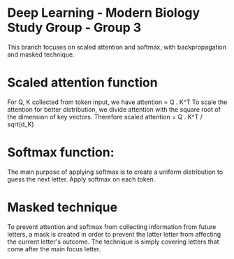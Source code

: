 # Deep Learning - Modern Biology Study Group - Group 3
This branch focuses on scaled attention and softmax, with backpropagation and masked technique.
# Scaled attention function
For Q, K collected from token input, we have attention = Q . K^T
To scale the attention for better distribution, we divide attention with the square root of the dimension of key vectors.
Therefore scaled attention = Q . K^T / sqrt(d_K)
# Softmax function:
The main purpose of applying softmax is to create a uniform distribution to guess the next letter.
Apply softmax on each token.
# Masked technique
To prevent attention and softmax from collecting information from future letters, a mask is created in order to prevent the latter letter from affecting the current letter's outcome.
The technique is simply covering letters that come after the main focus letter.

